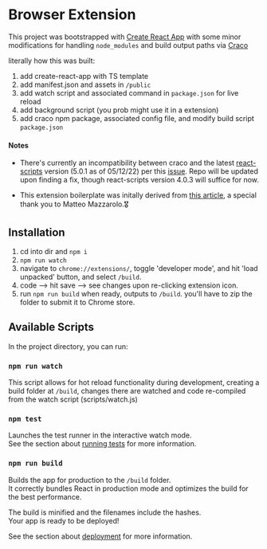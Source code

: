 # Browser Extension
This project was bootstrapped with [Create React App](https://github.com/facebook/create-react-app) with some minor modifications for handling `node_modules` and build output paths via [Craco](https://www.npmjs.com/package/@craco/craco)

literally how this was built:
1. add create-react-app with TS template
2. add manifest.json and assets in `/public`
3. add watch script and associated command in `package.json` for live reload
4. add background script (you prob might use it in a extension)
5. add craco npm package, associated config file, and modify build script `package.json`

#### Notes
* There's currently an incompatibility between craco and the latest [react-scripts](https://www.npmjs.com/package/react-scripts) version (5.0.1 as of 05/12/22) per this [issue](https://github.com/gsoft-inc/craco/issues/378). Repo will be updated upon finding a fix, though react-scripts version 4.0.3 will suffice for now.

* This extension boilerplate was initally derived from [this article](https://mmazzarolo.medium.com/developing-a-browser-extension-with-create-react-app-b0dcd3b32b3f), a special thank you to Matteo Mazzarolo.🎖

## Installation
1. cd into dir and `npm i`
2. `npm run watch`
3. navigate to `chrome://extensions/`, toggle 'developer mode', and hit 'load unpacked' button, and select `/build`.
4. code --> hit save --> see changes upon re-clicking extension icon.
5. run `npm run build` when ready, outputs to `/build`. you'll have to zip the folder to submit it to Chrome store.


## Available Scripts

In the project directory, you can run:
### `npm run watch`

This script allows for hot reload functionality during development, creating a build folder at `/build`, changes there are watched and code re-compiled from the watch script (scripts/watch.js)
### `npm test`

Launches the test runner in the interactive watch mode.\
See the section about [running tests](https://facebook.github.io/create-react-app/docs/running-tests) for more information.

### `npm run build`

Builds the app for production to the `/build` folder.\
It correctly bundles React in production mode and optimizes the build for the best performance.

The build is minified and the filenames include the hashes.\
Your app is ready to be deployed!

See the section about [deployment](https://facebook.github.io/create-react-app/docs/deployment) for more information.
